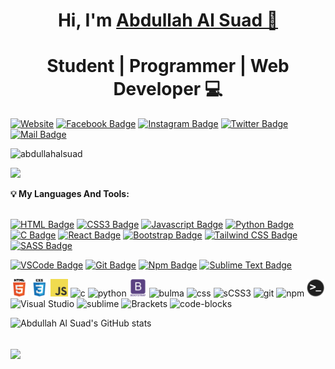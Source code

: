  # <h1 align="center">Hi, I'm <a href="http://suad.mybusinessservices.info/">Abdullah Al Suad 🚀<a></h1>
 ### <h1 align="center">Student | Programmer | Web Developer 💻</h1>
 
 
[![Website](https://img.shields.io/website?label=suad.mybusinessservices.info&style=for-the-badge&url=https%3A%2F%2Fsuad.mybusinessservices.info)](http://suad.mybusinessservices.info/)
 [![Facebook Badge](https://img.shields.io/badge/Facebook-1877F2?style=for-the-badge&logo=facebook&logoColor=white)](https://www.facebook.com/mdabdullahalsuad/) [![Instagram Badge](https://img.shields.io/badge/Instagram-E4405F?style=for-the-badge&logo=instagram&logoColor=white)](https://instagram.com/suad_c137) [![Twitter Badge](https://img.shields.io/badge/Twitter-1DA1F2?style=for-the-badge&logo=twitter&logoColor=white)](https://twitter.com/) [![Mail Badge](https://img.shields.io/badge/Gmail-D14836?style=for-the-badge&logo=gmail&logoColor=white)](mailto:suadabdullahal@gmail.com)
 

 
 
 
<p align="left"> <img src="https://komarev.com/ghpvc/?username=abdullahalsuad&label=Profile%20views&color=0e75b6&style=flat" alt="abdullahalsuad" /></p> 

![](https://visitor-badge.glitch.me/badge?page_id=abdullahalsuad.abdullahalsuad)
 
 
<strong>💡 My Languages And Tools:</strong><br><br> 
 
 
 
 [![HTML Badge](https://img.shields.io/badge/-HTML5-F5421C?style=for-the-badge&labelColor=black&logo=html5&logoColor=white)](#) [![CSS3 Badge](https://img.shields.io/badge/-CSS3-1C5CF5?style=for-the-badge&labelColor=black&logo=css3&logoColor=white)](#) [![Javascript Badge](https://img.shields.io/badge/-Javascript-F0DB4F?style=for-the-badge&labelColor=black&logo=javascript&logoColor=white)](#) [![Python Badge](https://img.shields.io/badge/-Python-F4C908?style=for-the-badge&labelColor=black&logo=Python&logoColor=white)](#) [![C Badge](https://img.shields.io/badge/-C-086BF4?style=for-the-badge&labelColor=black&logo=C&logoColor=white)](#)
 [![React Badge](https://img.shields.io/badge/-React-61DBFB?style=for-the-badge&labelColor=black&logo=react&logoColor=white)](#)  [![Bootstrap Badge](https://img.shields.io/badge/-Bootstrap-5108F4?style=for-the-badge&labelColor=black&logo=Bootstrap&logoColor=white)](#) [![Tailwind CSS Badge](https://img.shields.io/badge/-TailwindCSS-33A5B8?style=for-the-badge&labelColor=black&logo=TailwindCSS&logoColor=white)](#) [![SASS Badge](https://img.shields.io/badge/Sass-CC6699?style=for-the-badge&logo=sass&logoColor=white)](#)
 
 [![VSCode Badge](https://img.shields.io/badge/Visual_Studio-5C2D91?style=for-the-badge&logo=visual%20studio&logoColor=white)](#) [![Git Badge](https://img.shields.io/badge/Git-F05032?style=for-the-badge&logo=git&logoColor=white)](#) [![Npm Badge](https://img.shields.io/badge/-npm-F44F08?style=for-the-badge&labelColor=black&logo=npm&logoColor=white)](#) [![Sublime Text Badge](https://img.shields.io/badge/-SublimeText-F49708?style=for-the-badge&labelColor=black&logo=SublimeText&logoColor=white)](#)

 
 
 <img alt="HTML5"  height="28px" src="https://raw.githubusercontent.com/github/explore/80688e429a7d4ef2fca1e82350fe8e3517d3494d/topics/html/html.png" />
 <img alt="CSS3"  height="28px" src="https://raw.githubusercontent.com/github/explore/80688e429a7d4ef2fca1e82350fe8e3517d3494d/topics/css/css.png" />
 <img alt="JavaScript"  height="28px" src="https://raw.githubusercontent.com/github/explore/80688e429a7d4ef2fca1e82350fe8e3517d3494d/topics/javascript/javascript.png" />
 <img alt="c"  height="28px" src="https://upload.wikimedia.org/wikipedia/commons/thumb/1/18/C_Programming_Language.svg/1200px-C_Programming_Language.svg.png" />
 <img src="https://i.pinimg.com/originals/91/94/c9/9194c978fa63798b2e882e6fda5eb953.png" alt="python" width="40" height="40"/>
 <img alt="bootstrap"  height="28px"  src="https://raw.githubusercontent.com/devicons/devicon/master/icons/bootstrap/bootstrap-plain-wordmark.svg" />
 <img alt="bulma"  height="28px" src="https://fiverr-res.cloudinary.com/images/q_auto,f_auto/gigs/103112959/original/6832bba89e600fd87a5fa3793a1768fc1b95965b/create-bulma-css-framework-website.png" />
 <img alt="css"  height="50px" width="40"  src="https://encrypted-tbn0.gstatic.com/images?q=tbn:ANd9GcT4Uqz4dPww9PfucpmfYlQIL9ynTVekobnEbvq9XIxnRdPONaTuUblgp-fqI3QAGQcVSUs&usqp=CAU" />
 <img alt="sCSS3"  height="28px" src="https://encrypted-tbn0.gstatic.com/images?q=tbn:ANd9GcTYrOfGH4wfwWwj8XZTaYFsjiuD5H0XixFhSeHzA-AQ_jDngu8Pg_teiXLLiB0PqdFtNXI&usqp=CAU" />
 <img src="https://avatars.githubusercontent.com/u/18133?s=200&v=4" alt="git" width="40" height="40"/>
 <img alt="npm"  height="28px" src="https://img.icons8.com/color/452/npm.png" />
 <img alt="Terminal" title="Terminal" height="28px" src="https://raw.githubusercontent.com/github/explore/80688e429a7d4ef2fca1e82350fe8e3517d3494d/topics/terminal/terminal.png" />
 <img alt="Visual Studio"  height="28px" src="https://img.icons8.com/fluent/48/000000/visual-studio-code-2019.png" />
 <img alt="sublime"  height="28px" src="https://cdn.worldvectorlogo.com/logos/sublime-text.svg" />
  <img alt="Brackets"  height="28px" src="https://upload.wikimedia.org/wikipedia/commons/thumb/4/4c/Brackets_Icon.svg/1200px-Brackets_Icon.svg.png" />
 <img alt="code-blocks"  height="28px" src="https://icon2.cleanpng.com/20180514/we/kisspng-code-blocks-integrated-development-environment-c-5af9eedfed4669.0618493515263290559719.jpg" /> 
 
 
 
 
 
 
![Abdullah Al Suad's GitHub stats](https://github-readme-stats.vercel.app/api?username=abdullahalsuad&show_icons=true&theme=radical)<br><br>
 
 <img align="center" src="https://github-readme-streak-stats.herokuapp.com/?user=abdullahalsuad&theme=radical&hide_border=true"/><br><br>
 
 
 
 
            
            
            
                
                









